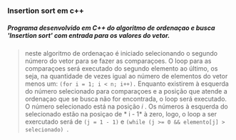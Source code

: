 ### Insertion sort em c++

##### Programa desenvolvido em C++ do algoritmo de ordenaçao e busca 'Insertion sort' com entrada para os valores do vetor.



>neste algoritmo de ordenaçao é iniciado selecionando o segundo número do vetor para se fazer as comparaçoes.
>O loop para as comparaçoes será executado do segundo elemento ao último, os seja, na quantidade de vezes igual ao número de elementos do vetor menos um: ```(for i = 1; i < n; i++).```
> Enquanto existirem à esquerda do número selecionado para comparaçoes e a posição que atende a ordenaçao que se busca não for encontrada, o loop será executado.
> O  número selecionado está na posição *i* . 
> Os números à esquerda do selecionado estão na posiçao de * i - 1* à zero, logo, o loop a ser exercutado será de ``` (j = 1 - 1) ``` e ```(while (j >= 0 && elemento[j] > selecionado) ```.